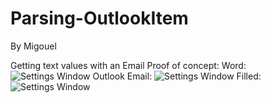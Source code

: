 # Parsing-OutlookItem
By Migouel

Getting text values with an Email
Proof of concept:
Word:
![Settings Window](https://raw.github.com/migouelBL/Parsing-OutlookItem/master/Screenshots/Init.png)
Outlook Email:
![Settings Window](https://raw.github.com/migouelBL/Parsing-OutlookItem/master/Screenshots/FocusedItem.png)
Filled:
![Settings Window](https://raw.github.com/migouelBL/Parsing-OutlookItem/master/Screenshots/FormFields.png)
